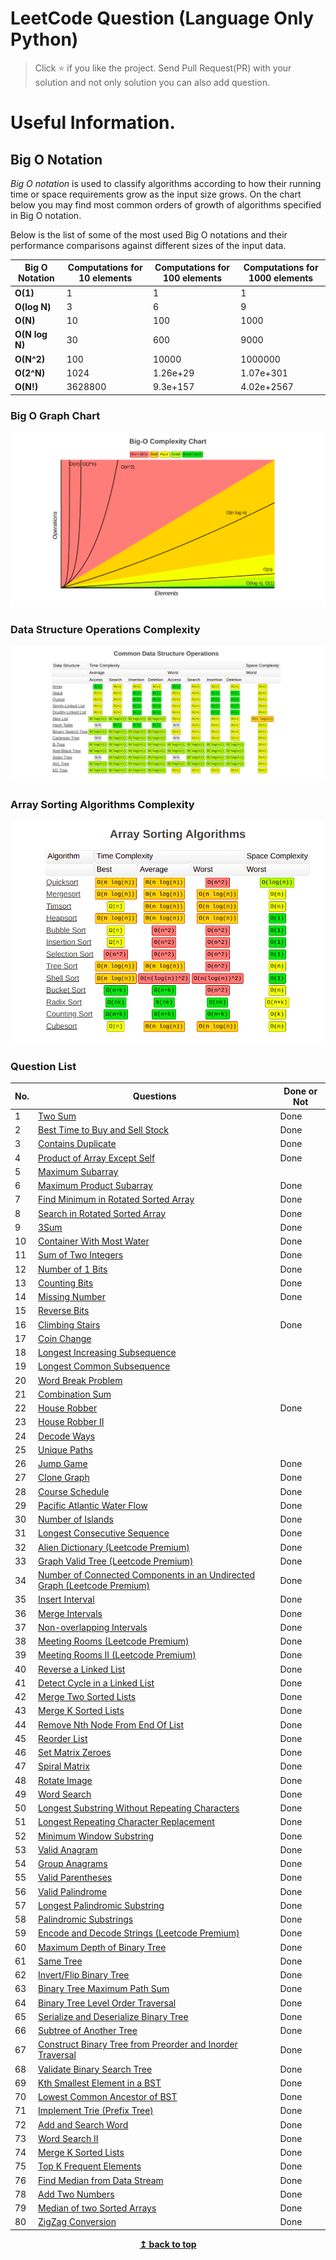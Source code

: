 # LeetCode Question (Language Only Python)

> Click :star: if you like the project. Send Pull Request(PR) with your solution and not only solution you can also add question.

# Useful Information.

## Big O Notation

_Big O notation_ is used to classify algorithms according to how their running time or space requirements grow as the input size grows.
On the chart below you may find most common orders of growth of algorithms specified in Big O notation.

Below is the list of some of the most used Big O notations and their performance comparisons against different sizes of the input data.

| Big O Notation | Computations for 10 elements | Computations for 100 elements | Computations for 1000 elements |
| -------------- | ---------------------------- | ----------------------------- | ------------------------------ |
| **O(1)**       | 1                            | 1                             | 1                              |
| **O(log N)**   | 3                            | 6                             | 9                              |
| **O(N)**       | 10                           | 100                           | 1000                           |
| **O(N log N)** | 30                           | 600                           | 9000                           |
| **O(N^2)**     | 100                          | 10000                         | 1000000                        |
| **O(2^N)**     | 1024                         | 1.26e+29                      | 1.07e+301                      |
| **O(N!)**      | 3628800                      | 9.3e+157                      | 4.02e+2567                     |

### Big O Graph Chart

![Screenshots](./assets/graph.png)

### Data Structure Operations Complexity

![Screenshots](./assets/commonDataStructure.png)

### Array Sorting Algorithms Complexity

![Screenshots](./assets/sorting.png)

### Question List

| No. | Questions                                                                                                                                        | Done or Not |
| --- | ------------------------------------------------------------------------------------------------------------------------------------------------ | ----------- |
| 1   | [Two Sum](https://github.com/rahulpandey70/LeetCode-Questions/blob/master/Array/TwoSum.py)                                                       | Done        |
| 2   | [Best Time to Buy and Sell Stock](https://github.com/rahulpandey70/LeetCode-Questions/blob/master/Array/StockBuySell.py)                         | Done        |
| 3   | [Contains Duplicate](https://github.com/rahulpandey70/LeetCode-Questions/blob/master/Array/ContainsDuplicate.py)                                 | Done        |
| 4   | [Product of Array Except Self](https://github.com/rahulpandey70/LeetCode-Questions/blob/master/Array/Productofarrayexceptself.py)                | Done        |
| 5   | [Maximum Subarray](https://github.com/rahulpandey70/LeetCode-Questions/blob/master/Array/MaximumSubarray.py)                                     |
| 6   | [Maximum Product Subarray](https://github.com/rahulpandey70/LeetCode-Questions/blob/master/Array/MaximumProductSubarray.py)                      | Done        |
| 7   | [Find Minimum in Rotated Sorted Array](https://github.com/rahulpandey70/LeetCode-Questions/blob/master/Array/FindMinimuminRotatedSortedArray.py) | Done        |
| 8   | [Search in Rotated Sorted Array](https://github.com/rahulpandey70/LeetCode-Questions/blob/master/Array/SearchinRotatedSortedArray.py)            | Done        |
| 9   | [3Sum](https://github.com/rahulpandey70/LeetCode-Questions/blob/master/Array/3Sum.py)                                                            | Done        |
| 10  | [Container With Most Water](https://github.com/rahulpandey70/LeetCode-Questions/blob/master/Array/ContainerWithMostWater.py)                     | Done        |
| 11  | [Sum of Two Integers](https://github.com/rahulpandey70/LeetCode-Questions/blob/master/Solution's/SumoftwoIntegers.py)                            | Done        |
| 12  | [Number of 1 Bits](https://github.com/rahulpandey70/LeetCode-Questions/blob/master/Solution's/Numberof1Bits.py)                                  | Done        |
| 13  | [Counting Bits](https://github.com/rahulpandey70/LeetCode-Questions/blob/master/Solution's/CountingBits.py)                                      | Done        |
| 14  | [Missing Number](https://github.com/rahulpandey70/LeetCode-Questions/blob/master/Solution's/MissingNumber.py)                                    | Done        |
| 15  | [Reverse Bits]()                                                                                                                                 |
| 16  | [Climbing Stairs](https://github.com/rahulpandey70/LeetCode-Questions/blob/master/Solution's/ClimbingStairs.py)                                  | Done        |
| 17  | [Coin Change]()                                                                                                                                  |
| 18  | [Longest Increasing Subsequence]()                                                                                                               |
| 19  | [Longest Common Subsequence]()                                                                                                                   |
| 20  | [Word Break Problem]()                                                                                                                           |
| 21  | [Combination Sum]()                                                                                                                              |
| 22  | [House Robber]()                                                                                                                                 | Done        |
| 23  | [House Robber II]()                                                                                                                              |
| 24  | [Decode Ways]()                                                                                                                                  |
| 25  | [Unique Paths]()                                                                                                                                 |
| 26  | [Jump Game]()                                                                                                                                    | Done        |
| 27  | [Clone Graph]()                                                                                                                                  | Done        |
| 28  | [Course Schedule]()                                                                                                                              | Done        |
| 29  | [Pacific Atlantic Water Flow]()                                                                                                                  | Done        |
| 30  | [Number of Islands]()                                                                                                                            | Done        |
| 31  | [Longest Consecutive Sequence]()                                                                                                                 | Done        |
| 32  | [Alien Dictionary (Leetcode Premium)]()                                                                                                          | Done        |
| 33  | [Graph Valid Tree (Leetcode Premium)]()                                                                                                          | Done        |
| 34  | [Number of Connected Components in an Undirected Graph (Leetcode Premium)]()                                                                     | Done        |
| 35  | [Insert Interval]()                                                                                                                              | Done        |
| 36  | [Merge Intervals]()                                                                                                                              | Done        |
| 37  | [Non-overlapping Intervals]()                                                                                                                    | Done        |
| 38  | [Meeting Rooms (Leetcode Premium)]()                                                                                                             | Done        |
| 39  | [Meeting Rooms II (Leetcode Premium)]()                                                                                                          | Done        |
| 40  | [Reverse a Linked List]()                                                                                                                        | Done        |
| 41  | [Detect Cycle in a Linked List]()                                                                                                                | Done        |
| 42  | [Merge Two Sorted Lists]()                                                                                                                       | Done        |
| 43  | [Merge K Sorted Lists]()                                                                                                                         | Done        |
| 44  | [Remove Nth Node From End Of List]()                                                                                                             | Done        |
| 45  | [Reorder List]()                                                                                                                                 | Done        |
| 46  | [Set Matrix Zeroes]()                                                                                                                            | Done        |
| 47  | [Spiral Matrix]()                                                                                                                                | Done        |
| 48  | [Rotate Image]()                                                                                                                                 | Done        |
| 49  | [Word Search]()                                                                                                                                  | Done        |
| 50  | [Longest Substring Without Repeating Characters]()                                                                                               | Done        |
| 51  | [Longest Repeating Character Replacement]()                                                                                                      | Done        |
| 52  | [Minimum Window Substring]()                                                                                                                     | Done        |
| 53  | [Valid Anagram]()                                                                                                                                | Done        |
| 54  | [Group Anagrams]()                                                                                                                               | Done        |
| 55  | [Valid Parentheses]()                                                                                                                            | Done        |
| 56  | [Valid Palindrome]()                                                                                                                             | Done        |
| 57  | [Longest Palindromic Substring]()                                                                                                                | Done        |
| 58  | [Palindromic Substrings]()                                                                                                                       | Done        |
| 59  | [Encode and Decode Strings (Leetcode Premium)]()                                                                                                 | Done        |
| 60  | [Maximum Depth of Binary Tree]()                                                                                                                 | Done        |
| 61  | [Same Tree]()                                                                                                                                    | Done        |
| 62  | [Invert/Flip Binary Tree]()                                                                                                                      | Done        |
| 63  | [Binary Tree Maximum Path Sum]()                                                                                                                 | Done        |
| 64  | [Binary Tree Level Order Traversal]()                                                                                                            | Done        |
| 65  | [Serialize and Deserialize Binary Tree]()                                                                                                        | Done        |
| 66  | [Subtree of Another Tree]()                                                                                                                      | Done        |
| 67  | [Construct Binary Tree from Preorder and Inorder Traversal]()                                                                                    | Done        |
| 68  | [Validate Binary Search Tree]()                                                                                                                  | Done        |
| 69  | [Kth Smallest Element in a BST]()                                                                                                                | Done        |
| 70  | [Lowest Common Ancestor of BST]()                                                                                                                | Done        |
| 71  | [Implement Trie (Prefix Tree)]()                                                                                                                 | Done        |
| 72  | [Add and Search Word]()                                                                                                                          | Done        |
| 73  | [Word Search II]()                                                                                                                               | Done        |
| 74  | [Merge K Sorted Lists]()                                                                                                                         | Done        |
| 75  | [Top K Frequent Elements]()                                                                                                                      | Done        |
| 76  | [Find Median from Data Stream]()                                                                                                                 | Done        |
| 78  | [Add Two Numbers]()                                                                                                                              | Done        |
| 79  | [Median of two Sorted Arrays]()                                                                                                                  | Done        |
| 80  | [ZigZag Conversion]()                                                                                                                            | Done        |

<div align="center">
    <b><a href="#">↥ back to top</a></b>
</div>
